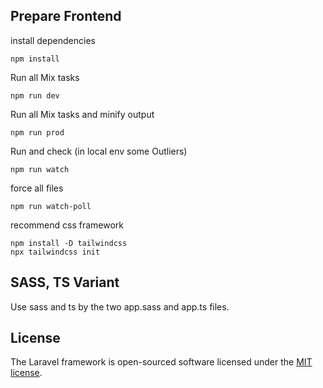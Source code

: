 ## Prepare Frontend

install dependencies
````shell
npm install
````
Run all Mix tasks
````shell
npm run dev
````
Run all Mix tasks and minify output
````shell
npm run prod
````
Run and check (in local env some Outliers)
````shell
npm run watch
````
force all files
````shell
npm run watch-poll
````
recommend css framework
````shell
npm install -D tailwindcss
npx tailwindcss init
````
## SASS, TS Variant
Use sass and ts by the two app.sass and app.ts files.

## License

The Laravel framework is open-sourced software licensed under the [MIT license](https://opensource.org/licenses/MIT).
